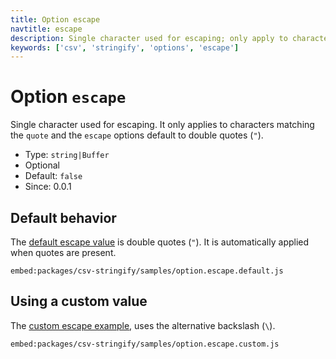 ```yaml
---
title: Option escape
navtitle: escape
description: Single character used for escaping; only apply to characters matching the `quote` and the `escape` options default to `"`.
keywords: ['csv', 'stringify', 'options', 'escape']
---
```


# Option `escape`

Single character used for escaping. It only applies to characters matching the `quote` and the `escape` options default to double quotes (`"`).

* Type: `string|Buffer`
* Optional
* Default: `false`
* Since: 0.0.1

## Default behavior

The [default escape value](https://github.com/adaltas/node-csv/tree/master/packages/csv-stringify/samples/option.escape.default.js) is double quotes (`"`). It is automatically applied when quotes are present.

`embed:packages/csv-stringify/samples/option.escape.default.js`

## Using a custom value

The [custom escape example](https://github.com/adaltas/node-csv/tree/master/packages/csv-stringify/samples/option.escape.custom.js), uses the alternative backslash (`\`).

`embed:packages/csv-stringify/samples/option.escape.custom.js`
